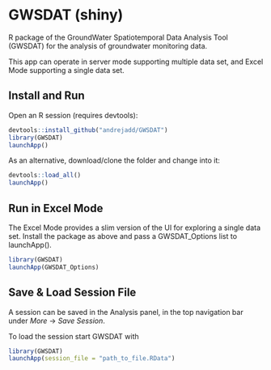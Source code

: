 

# GWSDAT (shiny)

R package of the GroundWater Spatiotemporal Data Analysis Tool (GWSDAT) for the analysis of groundwater monitoring data. 

This app can operate in server mode supporting multiple data set, and Excel Mode supporting a single data set.

## Install and Run

Open an R session (requires devtools):

```r
devtools::install_github("andrejadd/GWSDAT")
library(GWSDAT)
launchApp()
```

As an alternative, download/clone the folder and change into it:

```r
devtools::load_all()
launchApp()
```


## Run in Excel Mode

The Excel Mode provides a slim version of the UI for exploring a single data set. Install the package as above and pass a GWSDAT_Options list to launchApp(). 

```r
library(GWSDAT)
launchApp(GWSDAT_Options)
```


## Save & Load Session File

A session can be saved in the Analysis panel, in the top navigation bar under _More_ -> _Save Session_.

To load the session start GWSDAT with

```r
library(GWSDAT)
launchApp(session_file = "path_to_file.RData")
``` 




